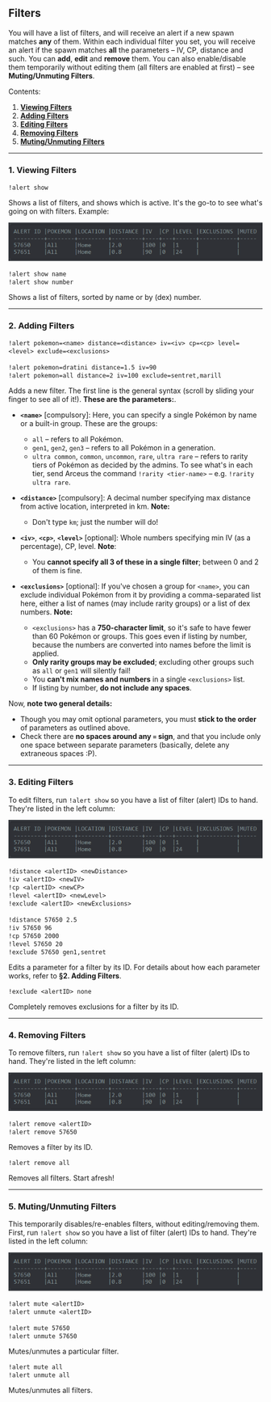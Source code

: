 ## Filters
You will have a list of filters, and will receive an alert if a new spawn matches **any** of them. Within each individual filter you set, you will receive an alert if the spawn matches **all** the parameters – IV, CP, distance and such. You can **add**, **edit** and **remove** them. You can also enable/disable them temporarily without editing them (all filters are enabled at first) – see **Muting/Unmuting Filters**.

Contents:
1. [**Viewing Filters**](#1-viewing-filters)  
2. [**Adding Filters**](#2-adding-filters)
3. [**Editing Filters**](#3-editing-filters)
4. [**Removing Filters**](#4-removing-filters)
5. [**Muting/Unmuting Filters**](#5-mutingunmuting-filters)

---

### 1. Viewing Filters
```
!alert show
```
Shows a list of filters, and shows which is active. It's the go-to to see what's going on with filters. Example:

![Filter view screenshot](filter-view.png)

```
!alert show name
!alert show number
```
Shows a list of filters, sorted by name or by (dex) number.

---

### 2. Adding Filters
```
!alert pokemon=<name> distance=<distance> iv=<iv> cp=<cp> level=<level> exclude=<exclusions>

!alert pokemon=dratini distance=1.5 iv=90
!alert pokemon=all distance=2 iv=100 exclude=sentret,marill
```
Adds a new filter. The first line is the general syntax (scroll by sliding your finger to see all of it!). **These are the parameters:**.

* **`<name>`** [compulsory]: Here, you can specify a single Pokémon by name or a built-in group. These are the groups:
    * `all` – refers to all Pokémon.
    * `gen1`, `gen2`, `gen3` – refers to all Pokémon in a generation.
    * `ultra common`, `common`, `uncommon`, `rare`, `ultra rare` – refers to rarity tiers of Pokémon as decided by the admins. To see what's in each tier, send Arceus the command `!rarity <tier-name>` – e.g. `!rarity ultra rare`.

* **`<distance>`** [compulsory]: A decimal number specifying max distance from active location, interpreted in km. **Note:**
    * Don't type `km`; just the number will do!

* **`<iv>`**, **`<cp>`**, **`<level>`** [optional]: Whole numbers specifying min IV (as a percentage), CP, level. **Note**:
    * You **cannot specify all 3 of these in a single filter**; between 0 and 2 of them is fine.

* **`<exclusions>`** [optional]: If you've chosen a group for `<name>`, you can exclude individual Pokémon from it by providing a comma-separated list here, either a list of names (may include rarity groups) or a list of dex numbers. **Note:**
    * `<exclusions>` has a **750-character limit**, so it's safe to have fewer than 60 Pokémon or groups. This goes even if listing by number, because the numbers are converted into names before the limit is applied.
    * **Only rarity groups may be excluded**; excluding other groups such as `all` or `gen1` will silently fail!
    * You **can't mix names and numbers** in a single `<exclusions>` list.
    * If listing by number, **do not include any spaces**.

Now, **note two general details:**
* Though you may omit optional parameters, you must **stick to the order** of parameters as outlined above.
* Check there are **no spaces around any `=` sign**, and that you include only one space between separate parameters (basically, delete any extraneous spaces :P).

---

### 3. Editing Filters
To edit filters, run `!alert show` so you have a list of filter (alert) IDs to hand. They're listed in the left column:

![Filter view screenshot](filter-view.png)

```
!distance <alertID> <newDistance>
!iv <alertID> <newIV>
!cp <alertID> <newCP>
!level <alertID> <newLevel>
!exclude <alertID> <newExclusions>

!distance 57650 2.5
!iv 57650 96
!cp 57650 2000
!level 57650 20
!exclude 57650 gen1,sentret
```
Edits a parameter for a filter by its ID. For details about how each parameter works, refer to **§2. Adding Filters**.

```
!exclude <alertID> none
```
Completely removes exclusions for a filter by its ID.

---

### 4. Removing Filters
To remove filters, run `!alert show` so you have a list of filter (alert) IDs to hand. They're listed in the left column:

![Filter view screenshot](filter-view.png)

```
!alert remove <alertID>
!alert remove 57650
```
Removes a filter by its ID.
```
!alert remove all
```
Removes all filters. Start afresh!

---

### 5. Muting/Unmuting Filters
This temporarily disables/re-enables filters, without editing/removing them. First, run `!alert show` so you have a list of filter (alert) IDs to hand. They're listed in the left column:

![Filter view screenshot](filter-view.png)
```
!alert mute <alertID>
!alert unmute <alertID>

!alert mute 57650
!alert unmute 57650
```
Mutes/unmutes a particular filter.
```
!alert mute all
!alert unmute all
```
Mutes/unmutes all filters.